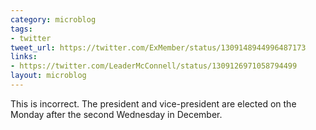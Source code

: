 ```yaml
---
category: microblog
tags:
- twitter
tweet_url: https://twitter.com/ExMember/status/1309148944996487173
links:
- https://twitter.com/LeaderMcConnell/status/1309126971058794499
layout: microblog
---
```

This is incorrect. The president and vice-president are elected on the Monday after the second Wednesday in December.
